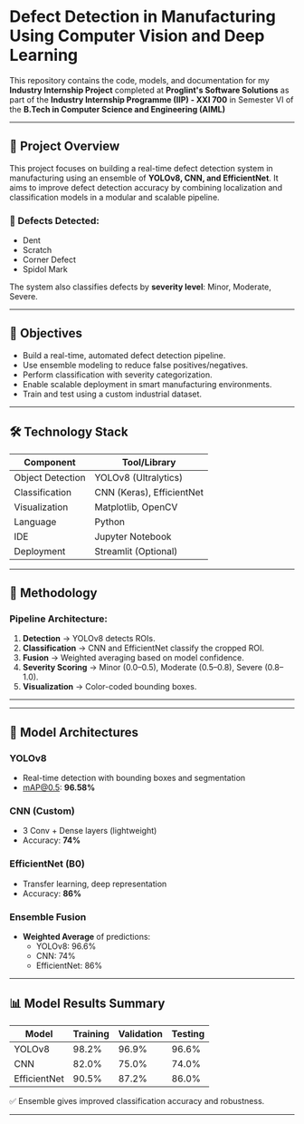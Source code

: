 #  Defect Detection in Manufacturing Using Computer Vision and Deep Learning

This repository contains the code, models, and documentation for my **Industry Internship Project** completed at **Proglint's Software Solutions** as part of the **Industry Internship Programme (IIP) - XXI 700** in Semester VI of the **B.Tech in Computer Science and Engineering (AIML)** 

---

## 📌 Project Overview

This project focuses on building a real-time defect detection system in manufacturing using an ensemble of **YOLOv8, CNN, and EfficientNet**. It aims to improve defect detection accuracy by combining localization and classification models in a modular and scalable pipeline.

### 🔧 Defects Detected:
- Dent  
- Scratch  
- Corner Defect  
- Spidol Mark

The system also classifies defects by **severity level**: Minor, Moderate, Severe.

---


## 🎯 Objectives

- Build a real-time, automated defect detection pipeline.
- Use ensemble modeling to reduce false positives/negatives.
- Perform classification with severity categorization.
- Enable scalable deployment in smart manufacturing environments.
- Train and test using a custom industrial dataset.

---

## 🛠️ Technology Stack

| Component        | Tool/Library        |
|------------------|---------------------|
| Object Detection | YOLOv8 (Ultralytics)|
| Classification   | CNN (Keras), EfficientNet |
| Visualization    | Matplotlib, OpenCV  |
| Language         | Python              |
| IDE              | Jupyter Notebook    |
| Deployment       | Streamlit (Optional) |

---

## 🧪 Methodology

### Pipeline Architecture:

1. **Detection** → YOLOv8 detects ROIs.
2. **Classification** → CNN and EfficientNet classify the cropped ROI.
3. **Fusion** → Weighted averaging based on model confidence.
4. **Severity Scoring** → Minor (0.0–0.5), Moderate (0.5–0.8), Severe (0.8–1.0).
5. **Visualization** → Color-coded bounding boxes.

---

---

## 🧠 Model Architectures

### YOLOv8
- Real-time detection with bounding boxes and segmentation
- mAP@0.5: **96.58%**

### CNN (Custom)
- 3 Conv + Dense layers (lightweight)
- Accuracy: **74%**

### EfficientNet (B0)
- Transfer learning, deep representation
- Accuracy: **86%**

### Ensemble Fusion
- **Weighted Average** of predictions:
  - YOLOv8: 96.6%
  - CNN: 74%
  - EfficientNet: 86%

---

## 📊 Model Results Summary

| Model        | Training | Validation | Testing |
|--------------|----------|------------|---------|
| YOLOv8       | 98.2%    | 96.9%      | 96.6%   |
| CNN          | 82.0%    | 75.0%      | 74.0%   |
| EfficientNet | 90.5%    | 87.2%      | 86.0%   |

✅ Ensemble gives improved classification accuracy and robustness.

---



